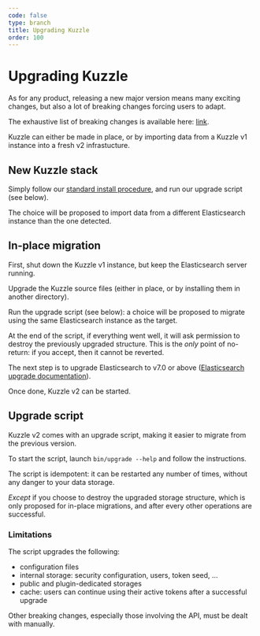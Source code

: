 ```yaml
---
code: false
type: branch
title: Upgrading Kuzzle
order: 100
---
```


# Upgrading Kuzzle

As for any product, releasing a new major version means many exciting changes, but also a lot of breaking changes forcing users to adapt.

The exhaustive list of breaking changes is available here: [link](/core/2/guides/upgrade-kuzzle/changes).

Kuzzle can either be made in place, or by importing data from a Kuzzle v1 instance into a fresh v2 infrastucture.

## New Kuzzle stack 

Simply follow our [standard install procedure](/core/2/guides/essentials/installing-kuzzle), and run our upgrade script (see below).

The choice will be proposed to import data from a different Elasticsearch instance than the one detected.

## In-place migration

First, shut down the Kuzzle v1 instance, but keep the Elasticsearch server running.

Upgrade the Kuzzle source files (either in place, or by installing them in another directory).

Run the upgrade script (see below): a choice will be proposed to migrate using the same Elasticsearch instance as the target.

At the end of the script, if everything went well, it will ask permission to destroy the previously upgraded structure. This is the *only* point of no-return: if you accept, then it cannot be reverted.

The next step is to upgrade Elasticsearch to v7.0 or above ([Elasticsearch upgrade documentation](https://www.elastic.co/guide/en/elasticsearch/reference/7.4/setup-upgrade.html)).

Once done, Kuzzle v2 can be started.

## Upgrade script

Kuzzle v2 comes with an upgrade script, making it easier to migrate from the previous version.

To start the script, launch `bin/upgrade --help` and follow the instructions.

The script is idempotent: it can be restarted any number of times, without any danger to your data storage.

*Except* if you choose to destroy the upgraded storage structure, which is only proposed for in-place migrations, and after every other operations are successful.

### Limitations

The script upgrades the following:
- configuration files
- internal storage: security configuration, users, token seed, ...
- public and plugin-dedicated storages
- cache: users can continue using their active tokens after a successful upgrade

Other breaking changes, especially those involving the API, must be dealt with manually.

